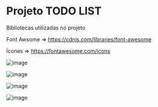 # Projeto TODO LIST

Bibliotecas utilizadas no projeto

Font Awsome => https://cdnjs.com/libraries/font-awesome

Ícones  => https://fontawesome.com/icons

![image](https://user-images.githubusercontent.com/98665329/215913766-d5a04b40-d772-4436-bd95-fe79d0c77cb9.png)


![image](https://user-images.githubusercontent.com/98665329/215913898-b6d68694-a26a-4295-a477-466e32a1ad6b.png)


![image](https://user-images.githubusercontent.com/98665329/215914175-196103b5-33ac-4dfe-80df-1724f4d4725e.png)


![image](https://user-images.githubusercontent.com/98665329/215915125-10947579-7088-4e3d-8f6a-095f73f62db4.png)








